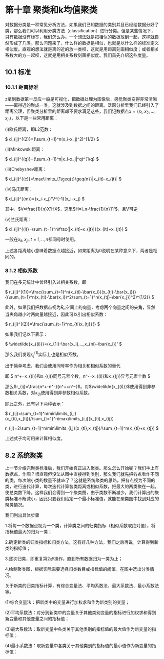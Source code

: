# 第十章 聚类和k均值聚类
对数据分类是一种常见分析方法，如果我们已知数据的类别并且已经给数据分好了类，那么我们可以利用分类方法（classification）进行分类。但是某些情况下，只有数据没有标签，我们怎么办。一个想法就是把相似的数据放到一起，这样就自然形成了几类。那么问题来了，什么样的数据是相似，也就是以什么样的标准定义相似度。直观的想法就是离的近的放一类呗，这就是用距离刻画相似度；或者相关系数大的方一起呗，这就是用相关系数刻画相似度。我们首先介绍这些度量。
## 10.1 标准
### 10.1.1 距离标准
z拿到数据第一反应一般是可视化，把数据处理为图像后，感觉聚类变得非常清晰——离得近的聚成一类。这就涉及到数据之间的距离。泛函分析里我们已经引入了距离公理，但聚类分析里的距离却不要求满足这些，我们记数据点$x=(x_1,x_2,...,x_n)$，以下是一些常用距离：

(i)欧氏距离，即L2范数：

$
d_{ij}^{(2)}=(\sum_{t=1}^n(x_i-x_j)^2)^{1/2}
$

(ii)Minkowski距离：

$
d_{ij}^{(q)}=(\sum_{t=1}^n|x_i-x_j|^q)^{1/q}
$

(iii)Chebyshev距离：

$
d_{ij}^{(c)}=\max\limits_{1\geq{t}\geq{n}}|x_{it}-x_{jt}|
$

(iv)马氏距离：

$
d_{ij}^{(m)}=(x_i-x_j)'V^{-1}(x_i-x_j)
$

其中，$V=\frac{1}{n}X'HX$，这里$H=I_n-\frac{1}{n}11'$，且V可逆

(v)兰氏距离：

$
d_{ij}^{(l)}=\sum_{t=1}^n\frac{|x_{it}-x_{jt}|}{x_{it}+x_{jt}}
$

一般在${x_{it},x_{jt},t=1,..,n}$都同号时使用。

上述各距离越小意味着数据点越接近，如果距离为0说明在某种意义下，两者是相同的。

### 8.1.2 相似系数
我们在多元统计中曾经引入过相关系数，即

$
r_{ij}^{(1)}=\frac{\sum_{t=1}^n(x_{ti}-\bar{x_i})(x_{tj}-\bar{x_j})}{(\sum_{t=1}^n(x_{ti}-\bar{x_i})^2\sum_{t=1}^n(x_{tj}-\bar{x_j})^2)^{1/2}}
$

此外，如果我们把数据点视为$R_n$空间上的向量，考虑两个向量之间的夹角，显然当夹角越小时两向量越接近，因此可以引出相似系数：

$
r_{ij}^{(2)}=\frac{\sum_{t=1}^nx_{ti}x_{tj}}{}
$

如果我们记以下表示：

$
\widetilde{x_{(i)}}=(x_{1i}-\bar{x_i},...,x_{ni}-\bar{x_i})'
$

那么我们发现$r_{ij}^{(1)}$实际上也是相似系数。

出于简单考虑，我们会使用同号率作为相关和相似系数的替代

即
$
n^+=x_{(i)}和x_{(j)}同号元素个数，n^-=x_{(i)}和x_{(j)}异号元素个数
$

那么$r_{ij}=\frac{n^+-n^-}{n^++n^-}$。对$\widetilde{x_{(i)}}$使用得到非参数相关系数，对$x_{(i)}$使用得到非参数相似系数。

除此之外，还有以下两种表示：

$
r_{ij}=\sum_{t=1}^n\min\limits_{i,j}(x_{ti},x_{tj})/\sum_{t=1}^n\max\limits_{i,j}(x_{ti},x_{tj})

r_{ij}=2\sum_{t=1}^n\min\limits_{i,j}(x_{ti},x_{tj})/\sum_{t=1}^n(x_{ti}+x_{tj})
$

上述式子均可用来计算相似度。

## 8.2 系统聚类
上一节介绍完聚类标准后，我们开始真正进入聚类。那么怎么开始呢？我们手上有数据点，作图？很直观但没法从图中直接得到类别，那么我们就先把各点看作不同的类，每次缩小类的数量不就ok了？这就是系统聚类的思路。把各点视为不同的类，进行迭代计算，每次迭代计算各类距离或相似系数，把最大的两类聚在一起，使总类数下降。这样我们会得到一个聚类图，由于类数不断减少，我们计算出的聚类标准不断减小，因此只要我们给定一个最小标准值，就能在聚类图中找到对应的聚类情况。

我们列出具体步骤

1.将每一个数据点视为一个类，计算类之间的归类指标（相似系数取绝对值），将指标值最大的归为一类；

2.确定新类的归类指标和归类方法，这有好几种方法，我们之后再说，计算得到新类的指标值；

3.逐次归类，即重复第2步操作，直到所有数据归为一类为止；

4.绘制聚类图，根据实际需要选择归类数目或指标值的阈值，在图中选出分类情况。

关于新类的归类指标计算，有综合变量法、平均系数法、最大系数法、最小系数法等。

(1)综合变量法：把新类中的变量进行加权求和作为新类别的变量；

(2)平均系数法：对分到新类中的变量关于其他类别变量的指标进行加权求和得到新变量和其他变量之间的指标值；

(3)最大系数法：取新变量中各类关于其他类别的指标值的最大值作为新变量的指标值；

(4)最小系数法：取新变量中各类关于其他类别的指标值的最小值作为新变量的指标值；





